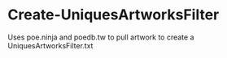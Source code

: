 # Create-UniquesArtworksFilter
Uses poe.ninja and poedb.tw to pull artwork to create a UniquesArtworksFilter.txt
